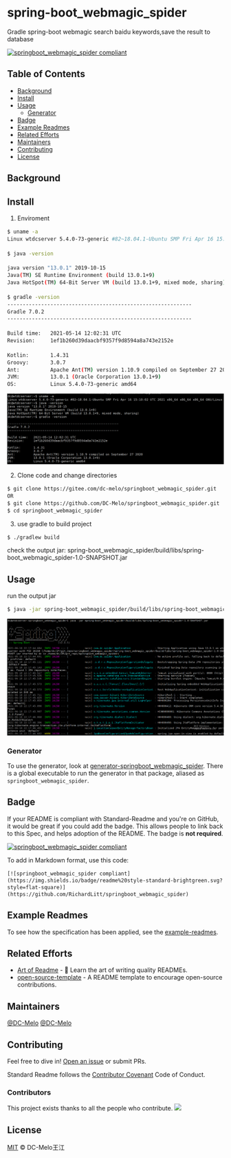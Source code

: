 # spring-boot_webmagic_spider

Gradle spring-boot webmagic search baidu keywords,save the result to database

[![springboot_webmagic_spider compliant](https://img.shields.io/badge/readme%20style-standard-brightgreen.svg?style=flat-square)](https://github.com/RichardLitt/springboot_webmagic_spider)


## Table of Contents

- [Background](#background)
- [Install](#install)
- [Usage](#usage)
	- [Generator](#generator)
- [Badge](#badge)
- [Example Readmes](#example-readmes)
- [Related Efforts](#related-efforts)
- [Maintainers](#maintainers)
- [Contributing](#contributing)
- [License](#license)

## Background



## Install

1. Enviroment
```sh
$ uname -a
Linux wtdcserver 5.4.0-73-generic #82~18.04.1-Ubuntu SMP Fri Apr 16 15:10:02 UTC 2021 x86_64 x86_64 x86_64 GNU/Linux

$ java -version

java version "13.0.1" 2019-10-15
Java(TM) SE Runtime Environment (build 13.0.1+9)
Java HotSpot(TM) 64-Bit Server VM (build 13.0.1+9, mixed mode, sharing)

$ gradle -version
------------------------------------------------------------
Gradle 7.0.2
------------------------------------------------------------

Build time:   2021-05-14 12:02:31 UTC
Revision:     1ef1b260d39daacbf9357f9d8594a8a743e2152e

Kotlin:       1.4.31
Groovy:       3.0.7
Ant:          Apache Ant(TM) version 1.10.9 compiled on September 27 2020
JVM:          13.0.1 (Oracle Corporation 13.0.1+9)
OS:           Linux 5.4.0-73-generic amd64
```
![enviroment](readme_files/enviroment.png)

2. Clone code and change directories

```sh
$ git clone https://gitee.com/dc-melo/springboot_webmagic_spider.git
OR
$ git clone https://github.com/DC-Melo/springboot_webmagic_spider.git
$ cd springboot_webmagic_spider
```
3. use gradle to build project

```sh
$ ./gradlew build
```
check the output jar: spring-boot_webmagic_spider/build/libs/spring-boot_webmagic_spider-1.0-SNAPSHOT.jar



## Usage

run the output jar

```sh
$ java -jar spring-boot_webmagic_spider/build/libs/spring-boot_webmagic_spider-1.0-SNAPSHOT.jar 
```
![springboot_webmagic_spider_result](readme_files/springboot_webmagic_spider_result.png)


### Generator

To use the generator, look at [generator-springboot_webmagic_spider](https://github.com/RichardLitt/generator-springboot_webmagic_spider). There is a global executable to run the generator in that package, aliased as `springboot_webmagic_spider`.

## Badge

If your README is compliant with Standard-Readme and you're on GitHub, it would be great if you could add the badge. This allows people to link back to this Spec, and helps adoption of the README. The badge is **not required**.

[![springboot_webmagic_spider compliant](https://img.shields.io/badge/readme%20style-standard-brightgreen.svg?style=flat-square)](https://github.com/RichardLitt/springboot_webmagic_spider)

To add in Markdown format, use this code:

```
[![springboot_webmagic_spider compliant](https://img.shields.io/badge/readme%20style-standard-brightgreen.svg?style=flat-square)](https://github.com/RichardLitt/springboot_webmagic_spider)
```

## Example Readmes

To see how the specification has been applied, see the [example-readmes](example-readmes/).

## Related Efforts

- [Art of Readme](https://github.com/noffle/art-of-readme) - 💌 Learn the art of writing quality READMEs.
- [open-source-template](https://github.com/davidbgk/open-source-template/) - A README template to encourage open-source contributions.

## Maintainers

[@DC-Melo](https://github.com/DC-Melo)
[@DC-Melo](https://gitee.com/DC-Melo)

## Contributing

Feel free to dive in! [Open an issue](https://github.com/DC-Melo/springboot_webmagic_spider/issues/new) or submit PRs.

Standard Readme follows the [Contributor Covenant](http://contributor-covenant.org/version/1/3/0/) Code of Conduct.

### Contributors

This project exists thanks to all the people who contribute. 
<a href="https://github.com/RichardLitt/springboot_webmagic_spider/graphs/contributors"><img src="https://opencollective.com/springboot_webmagic_spider/contributors.svg?width=890&button=false" /></a>


## License

[MIT](LICENSE) © DC-Melo王江
